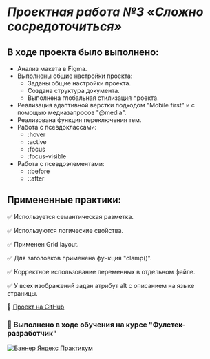 # ***Проектная работа №3 «Сложно сосредоточиться»***

## В ходе проекта было выполнено:
* Анализ макета в Figma.
* Выполнены общие настройки проекта:
    - Заданы общие настройки проекта.    
    - Создана структура документа.    
    - Выполнена глобальная стилизация проекта.  
* Реализация адаптивной верстки подходом "Mobile first" и с помощью медиазапросов "@media".
* Реализована функция переключения тем.
* Работа с псевдоклассами:
    - :hover
    - :active
    - :focus
    - :focus-visible
* Работа с псевдоэлементами:
    - ::before
    - ::after

## Примененные практики:
:white_check_mark: Используется семантическая разметка.

:white_check_mark: Используются логические свойства.

:white_check_mark: Применен Grid layout.

:white_check_mark: Для заголовков применена функция "clamp()".

:white_check_mark: Корректное использование переменных в отдельном файле.

:white_check_mark: У всех изображений задан атрибут alt с описанием на языке страницы.


:link: [Проект на GitHub](https://github.com/Chersi/slozhno-sosredotochitsya-fd)

### :book: Выполнено в ходе обучения на курсе "Фулстек-разработчик"
[![Баннер Яндекс Практикум](https://i.pinimg.com/736x/c7/a2/e1/c7a2e1cc33998b9baf5d974490086ee8.jpg "По ссылке все доступные курсы Практикума")](https://practicum.yandex.ru/referrals/?ref_code=gAAAAABoYQ_eKoertBLBPddzVr2ViPu-YV9FR0ddZZM0n9uiTm1YKWXpFJ77n6wvt4uQTR2iYDH7VLOVVE5jFruO987np6PxXw%3D%3D)